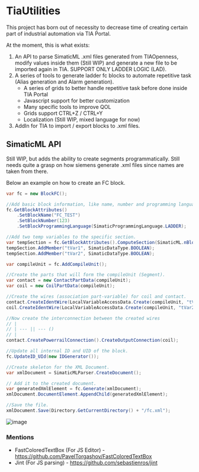 # TiaUtilities

This project has born out of necessity to decrease time of creating certain part of industrial automation via TIA Portal.

At the moment, this is what exists:
1) An API to parse SimaticML .xml files generated from TIAOpenness, modify values inside them (Still WIP) and generate a new file to be imported again in TIA. SUPPORT ONLY LADDER LOGIC (LAD).
2) A series of tools to generate ladder fc blocks to automate repetitive task (Alias generation and Alarm generation).
   - A series of grids to better handle repetitive task before done inside TIA Portal
   - Javascript support for better customization
   - Many specific tools to improve QOL
   - Grids support CTRL+Z / CTRL+Y
   - Localization (Still WIP, mixed language for now)
3) AddIn for TIA to import / export blocks to .xml files.

## SimaticML API
Still WIP, but adds the ability to create segments programmatically. Still needs quite a grasp on how siemens generate .xml files since names are taken from there.

Below an example on how to create an FC block.
```C#
var fc = new BlockFC();

//Add basic block information, like name, number and programming language.
fc.GetBlockAttributes()
    .SetBlockName("FC_TEST")
    .SetBlockNumber(123)
    .SetBlockProgrammingLanguage(SimaticProgrammingLanguage.LADDER);

//Add two temp variables to the specific section.
var tempSection = fc.GetBlockAttributes().ComputeSection(SimaticML.nBlockAttributeList.SectionTypeEnum.TEMP);
tempSection.AddMember("tVar1", SimaticDataType.BOOLEAN);
tempSection.AddMember("tVar2", SimaticDataType.BOOLEAN);

var compileUnit = fc.AddCompileUnit();

//Create the parts that will form the compileUnit (Segment).
var contact = new ContactPartData(compileUnit);
var coil = new CoilPartData(compileUnit);

//Create the wires (association part-variable) for coil and contact.
contact.CreateIdentWire(LocalVariableAccessData.Create(compileUnit, "tVar1"));
coil.CreateIdentWire(LocalVariableAccessData.Create(compileUnit, "tVar2"));

//Now create the interconnection between the created wires
// |
// | --- || --- () 
// |
contact.CreatePowerrailConnection().CreateOutputConnection(coil);

//Update all internal ID and UID of the block.
fc.UpdateID_UId(new IDGenerator());

//Create skeleton for the XML Document.
var xmlDocument = SimaticMLParser.CreateDocument();

// Add it to the created document.
var generatedXmlElement = fc.Generate(xmlDocument);
xmlDocument.DocumentElement.AppendChild(generatedXmlElement);

//Save the file.
xmlDocument.Save(Directory.GetCurrentDirectory() + "/fc.xml");
```
![image](https://github.com/Parozzz/TiaUtilities/assets/29524775/4c149485-f08a-46ed-a8b5-f24a3c973e0f)

### Mentions
- FastColoredTextBox (For JS Editor) - https://github.com/PavelTorgashov/FastColoredTextBox
- Jint (For JS parsing) - https://github.com/sebastienros/jint
